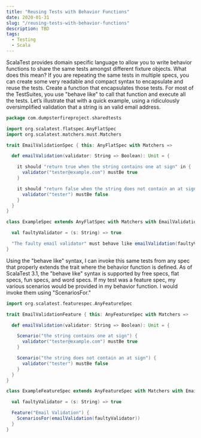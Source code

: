 ```yaml
---
title: "Reusing Tests with Behavior Functions"
date: 2020-01-31
slug: "/reusing-tests-with-behavior-functions"
description: TBD
tags:
  - Testing
  - Scala
---
```

ScalaTest provides domain specific language to allow you to write behavior functions to share the same tests amongst different
fixture objects. What does this mean? If you are repeating the same tests in multiple specs, you can create some very readable
and compact syntax to encapsulate and reuse the tests. Create a function that encapsulates those tests. For most of the
TestSuites, you use "behave like" to call that function and execute all the tests. Let’s illustrate that with a quick example,
using a ridiculously oversimplified validation that a string is an valid email address.

```scala
package com.dumpsterfireproject.sharedtests

import org.scalatest.flatspec.AnyFlatSpec
import org.scalatest.matchers.must.Matchers

trait EmailValidationSpec { this: AnyFlatSpec with Matchers =>

  def emailValidation(validator: String => Boolean): Unit = {

    it should "return true when the string contains one at sign" in {
      validator("tester@example.com") mustBe true
    }

    it should "return false when the string does not contain an at sign" in {
      validator("tester") mustBe false
    }
  }
}

class ExampleSpec extends AnyFlatSpec with Matchers with EmailValidationSpec {

  val faultyValidator = (s: String) => true

  "The faulty email validator" must behave like emailValidation(faultyValidator)
}
```

Using the "behave like" syntax, I can invoke this same tests from any spec that properly extends the trait where the behavior
function is defined. As of ScalaTest 3.1, the "behave like" syntax is supported by free specs, flat specs, fun specs, and word
specs. If my test was a feature spec, my various scenarios would be provided in my behavior function. I would invoke them using
"ScenariosFor."

```scala
import org.scalatest.featurespec.AnyFeatureSpec

trait EmailValidationFeature { this: AnyFeatureSpec with Matchers =>

  def emailValidation(validator: String => Boolean): Unit = {

    Scenario("the string contains one at sign") {
      validator("tester@example.com") mustBe true
    }

    Scenario("the string does not contain an at sign") {
      validator("tester") mustBe false
    }
  }
}

class ExampleFeatureSpec extends AnyFeatureSpec with Matchers with EmailValidationFeature {

  val faultyValidator = (s: String) => true

  Feature("Email Validation") {
    ScenariosFor(emailValidation(faultyValidator))
  }
}
```
